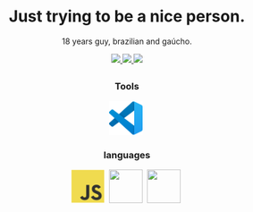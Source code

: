 <div align = "center">
 
# Just trying to be a nice person. 
18 years guy, brazilian and gaúcho.
 
<a href="https://github.com/cauavorpagel">
    <img height="180em" src="https://github-readme-stats.vercel.app/api?username=cauavorpagel&show_icons=true&theme=midnight-purple&include_all_commits=true&count_private=true"/>
    <img height="180em" src="https://github-readme-stats.vercel.app/api/top-langs/?username=cauavorpagel&layout=compact&langs_count-16&theme=midnight-purple"/>
    <img height="210em" src="https://github-readme-streak-stats.herokuapp.com/?user=cauavorpagel&theme=highcontrast"/>
</a>

## 
 
### Tools
 
<img src="https://github.com/devicons/devicon/blob/master/icons/vscode/vscode-original.svg" width="60" height="60"/>&nbsp;
 
### languages
 
<img src="https://github.com/devicons/devicon/blob/master/icons/javascript/javascript-original.svg" height="60" width="60" height="40"/>&nbsp;
<img src="https://cdn.jsdelivr.net/gh/devicons/devicon/icons/css3/css3-original.svg" height="60" width="60" height="40"/>&nbsp;
<img src="https://cdn.jsdelivr.net/gh/devicons/devicon/icons/html5/html5-plain.svg"  height="60" width="60" height="40"/>&nbsp;

</div>
